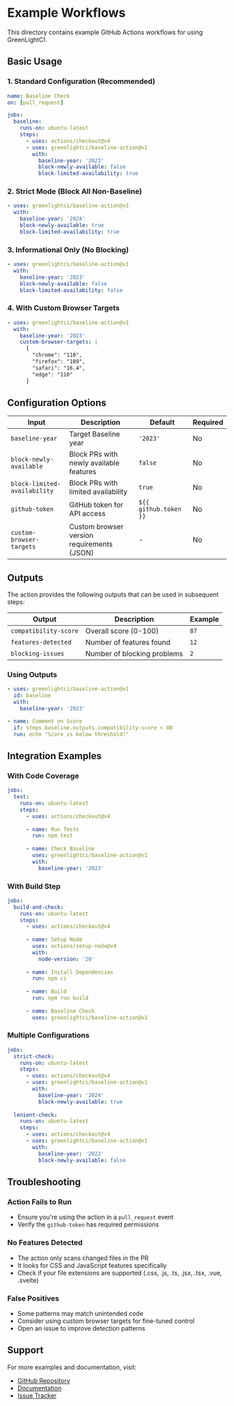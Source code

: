 # Example Workflows

This directory contains example GitHub Actions workflows for using GreenLightCI.

## Basic Usage

### 1. Standard Configuration (Recommended)

```yaml
name: Baseline Check
on: [pull_request]

jobs:
  baseline:
    runs-on: ubuntu-latest
    steps:
      - uses: actions/checkout@v4
      - uses: greenlightci/baseline-action@v1
        with:
          baseline-year: '2023'
          block-newly-available: false
          block-limited-availability: true
```

### 2. Strict Mode (Block All Non-Baseline)

```yaml
- uses: greenlightci/baseline-action@v1
  with:
    baseline-year: '2024'
    block-newly-available: true
    block-limited-availability: true
```

### 3. Informational Only (No Blocking)

```yaml
- uses: greenlightci/baseline-action@v1
  with:
    baseline-year: '2023'
    block-newly-available: false
    block-limited-availability: false
```

### 4. With Custom Browser Targets

```yaml
- uses: greenlightci/baseline-action@v1
  with:
    baseline-year: '2023'
    custom-browser-targets: |
      {
        "chrome": "110",
        "firefox": "109",
        "safari": "16.4",
        "edge": "110"
      }
```

## Configuration Options

| Input | Description | Default | Required |
|-------|-------------|---------|----------|
| `baseline-year` | Target Baseline year | `'2023'` | No |
| `block-newly-available` | Block PRs with newly available features | `false` | No |
| `block-limited-availability` | Block PRs with limited availability | `true` | No |
| `github-token` | GitHub token for API access | `${{ github.token }}` | No |
| `custom-browser-targets` | Custom browser version requirements (JSON) | - | No |

## Outputs

The action provides the following outputs that can be used in subsequent steps:

| Output | Description | Example |
|--------|-------------|---------|
| `compatibility-score` | Overall score (0-100) | `87` |
| `features-detected` | Number of features found | `12` |
| `blocking-issues` | Number of blocking problems | `2` |

### Using Outputs

```yaml
- uses: greenlightci/baseline-action@v1
  id: baseline
  with:
    baseline-year: '2023'

- name: Comment on Score
  if: steps.baseline.outputs.compatibility-score < 80
  run: echo "Score is below threshold!"
```

## Integration Examples

### With Code Coverage

```yaml
jobs:
  test:
    runs-on: ubuntu-latest
    steps:
      - uses: actions/checkout@v4
      
      - name: Run Tests
        run: npm test
      
      - name: Check Baseline
        uses: greenlightci/baseline-action@v1
        with:
          baseline-year: '2023'
```

### With Build Step

```yaml
jobs:
  build-and-check:
    runs-on: ubuntu-latest
    steps:
      - uses: actions/checkout@v4
      
      - name: Setup Node
        uses: actions/setup-node@v4
        with:
          node-version: '20'
      
      - name: Install Dependencies
        run: npm ci
      
      - name: Build
        run: npm run build
      
      - name: Baseline Check
        uses: greenlightci/baseline-action@v1
```

### Multiple Configurations

```yaml
jobs:
  strict-check:
    runs-on: ubuntu-latest
    steps:
      - uses: actions/checkout@v4
      - uses: greenlightci/baseline-action@v1
        with:
          baseline-year: '2024'
          block-newly-available: true
  
  lenient-check:
    runs-on: ubuntu-latest
    steps:
      - uses: actions/checkout@v4
      - uses: greenlightci/baseline-action@v1
        with:
          baseline-year: '2022'
          block-newly-available: false
```

## Troubleshooting

### Action Fails to Run

- Ensure you're using the action in a `pull_request` event
- Verify the `github-token` has required permissions

### No Features Detected

- The action only scans changed files in the PR
- It looks for CSS and JavaScript features specifically
- Check if your file extensions are supported (.css, .js, .ts, .jsx, .tsx, .vue, .svelte)

### False Positives

- Some patterns may match unintended code
- Consider using custom browser targets for fine-tuned control
- Open an issue to improve detection patterns

## Support

For more examples and documentation, visit:
- [GitHub Repository](https://github.com/your-org/greenlightci)
- [Documentation](https://greenlightci.dev/docs)
- [Issue Tracker](https://github.com/your-org/greenlightci/issues)
